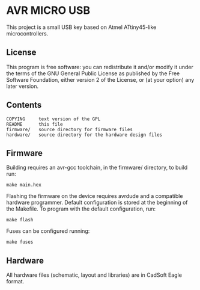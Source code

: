 AVR MICRO USB
==========


This project is a small USB key based on Atmel ATtiny45-like microcontrollers.

License
-------

This program is free software: you can redistribute it and/or modify
it under the terms of the GNU General Public License as published by
the Free Software Foundation, either version 2 of the License, or
(at your option) any later version.

Contents
--------

    COPYING     text version of the GPL
    README      this file
    firmware/   source directory for firmware files
    hardware/   source directory for the hardware design files

Firmware
--------

Building requires an avr-gcc toolchain, in the firmware/ directory, to build
run:

    make main.hex

Flashing the firmware on the device requires avrdude and a compatible hardware
programmer. Default configuration is stored at the beginning of the Makefile.
To program with the default configuration, run:

    make flash

Fuses can be configured running:

    make fuses

Hardware
--------

All hardware files (schematic, layout and libraries) are in CadSoft Eagle
format.
